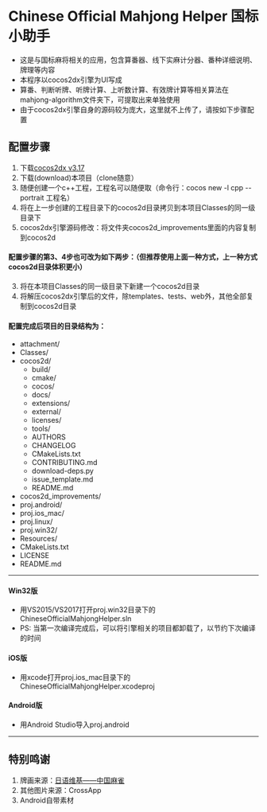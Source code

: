 Chinese Official Mahjong Helper 国标小助手
=========
- 这是与国标麻将相关的应用，包含算番器、线下实麻计分器、番种详细说明、牌理等内容
- 本程序以cocos2dx引擎为UI写成
- 算番、判断听牌、听牌计算、上听数计算、有效牌计算等相关算法在mahjong-algorithm文件夹下，可提取出来单独使用
- 由于cocos2dx引擎自身的源码较为庞大，这里就不上传了，请按如下步骤配置

## 配置步骤

1. 下载[cocos2dx v3.17](http://www.cocos2d-x.org/download)
2. 下载(download)本项目（clone随意）
3. 随便创建一个c++工程，工程名可以随便取（命令行：cocos new -l cpp --portrait 工程名）
4. 将在上一步创建的工程目录下的cocos2d目录拷贝到本项目Classes的同一级目录下
5. cocos2dx引擎源码修改：将文件夹cocos2d_improvements里面的内容复制到cocos2d

#### 配置步骤的第3、4步也可改为如下两步：（但推荐使用上面一种方式，上一种方式cocos2d目录体积更小）
3. 将在本项目Classes的同一级目录下新建一个cocos2d目录
4. 将解压cocos2dx引擎后的文件，除templates、tests、web外，其他全部复制到cocos2d目录

#### 配置完成后项目的目录结构为：
   - attachment/
   - Classes/
   - cocos2d/
       - build/
       - cmake/
       - cocos/
       - docs/
       - extensions/
       - external/
       - licenses/
       - tools/
       - AUTHORS
       - CHANGELOG
       - CMakeLists.txt
       - CONTRIBUTING.md
       - download-deps.py
       - issue_template.md
       - README.md
   - cocos2d_improvements/
   - proj.android/
   - proj.ios_mac/
   - proj.linux/
   - proj.win32/
   - Resources/
   - CMakeLists.txt
   - LICENSE
   - README.md

---

#### Win32版
- 用VS2015/VS2017打开proj.win32目录下的ChineseOfficialMahjongHelper.sln
- PS: 当第一次编译完成后，可以将引擎相关的项目都卸载了，以节约下次编译的时间

#### iOS版
- 用xcode打开proj.ios_mac目录下的ChineseOfficialMahjongHelper.xcodeproj

#### Android版
- 用Android Studio导入proj.android

---

## 特别鸣谢
1. 牌画来源：[日语维基——中国麻雀](https://ja.wikipedia.org/wiki/%E4%B8%AD%E5%9B%BD%E9%BA%BB%E9%9B%80)
2. 其他图片来源：CrossApp
3. Android自带素材
